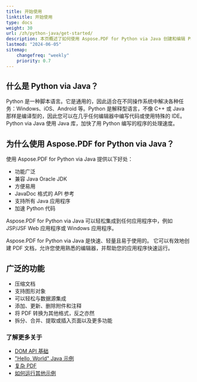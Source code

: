 ```yaml
---
title: 开始使用
linktitle: 开始使用
type: docs
weight: 30
url: /zh/python-java/get-started/
description: 本页概述了如何使用 Aspose.PDF for Python via Java 创建和编辑 PDF 文档
lastmod: "2024-06-05"
sitemap:
    changefreq: "weekly"
    priority: 0.7
---
```


## 什么是 Python via Java？

Python 是一种脚本语言。它是通用的，因此适合在不同操作系统中解决各种任务：Windows、iOS、Android 等。Python 是解释型语言，不像 C++ 或 Java 那样是编译型的，因此您可以在几乎任何编辑器中编写代码或使用特殊的 IDE。Python via Java 使用 Java 库，加快了用 Python 编写的程序的处理速度。

## 为什么使用 Aspose.PDF for Python via Java？

使用 Aspose.PDF for Python via Java 提供以下好处：

- 功能广泛
- 兼容 Java Oracle JDK
- 方便易用
- JavaDoc 格式的 API 参考
- 支持所有 Java 应用程序
- 加速 Python 代码

Aspose.PDF for Python via Java 可以轻松集成到任何应用程序中，例如 JSP/JSF Web 应用程序或 Windows 应用程序。

Aspose.PDF for Python via Java 是快速、轻量且易于使用的。 它可以有效地创建 PDF 文档，允许您使用熟悉的编辑器，并帮助您的应用程序快速运行。

## 广泛的功能

- 压缩文档
- 支持图形对象
- 可以轻松与数据源集成
- 添加、更新、删除附件和注释
- 将 PDF 转换为其他格式，反之亦然
- 拆分、合并、提取或插入页面以及更多功能

### 了解更多关于

- [DOM API 基础](/pdf/zh/python-java/basics-of-dom-api/)
- ["Hello, World" Java 示例](/pdf/zh/python-java/hello-world-example/)
- [复杂 PDF](/pdf/zh/python-java/complex-pdf-example/)
- [如何运行其他示例](/pdf/zh/python-java/how-to-run-other-examples/)